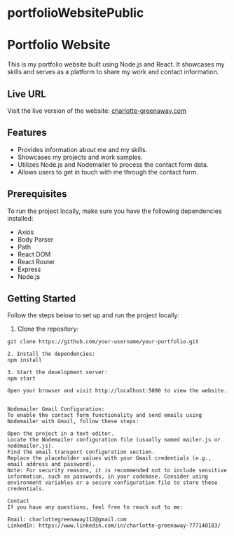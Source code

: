 # portfolioWebsitePublic

# Portfolio Website

This is my portfolio website built using Node.js and React. It showcases my skills and serves as a platform to share my work and contact information.

## Live URL

Visit the live version of the website: [charlotte-greenaway.com](https://charlotte-greenaway.com)

## Features

- Provides information about me and my skills.
- Showcases my projects and work samples.
- Utilizes Node.js and Nodemailer to process the contact form data.
- Allows users to get in touch with me through the contact form.

## Prerequisites

To run the project locally, make sure you have the following dependencies installed:

- Axios
- Body Parser
- Path
- React DOM
- React Router
- Express
- Node.js

## Getting Started

Follow the steps below to set up and run the project locally:

1. Clone the repository:

```shell
git clone https://github.com/your-username/your-portfolio.git

2. Install the dependencies:
npm install

3. Start the development server:
npm start

Open your browser and visit http://localhost:5000 to view the website.


Nodemailer Gmail Configuration:
To enable the contact form functionality and send emails using Nodemailer with Gmail, follow these steps:

Open the project in a text editor.
Locate the Nodemailer configuration file (usually named mailer.js or nodemailer.js).
Find the email transport configuration section.
Replace the placeholder values with your Gmail credentials (e.g., email address and password).
Note: For security reasons, it is recommended not to include sensitive information, such as passwords, in your codebase. Consider using environment variables or a secure configuration file to store these credentials.

Contact
If you have any questions, feel free to reach out to me:

Email: charlottegreenaway112@gmail.com
LinkedIn: https://www.linkedin.com/in/charlotte-greenaway-777140183/
